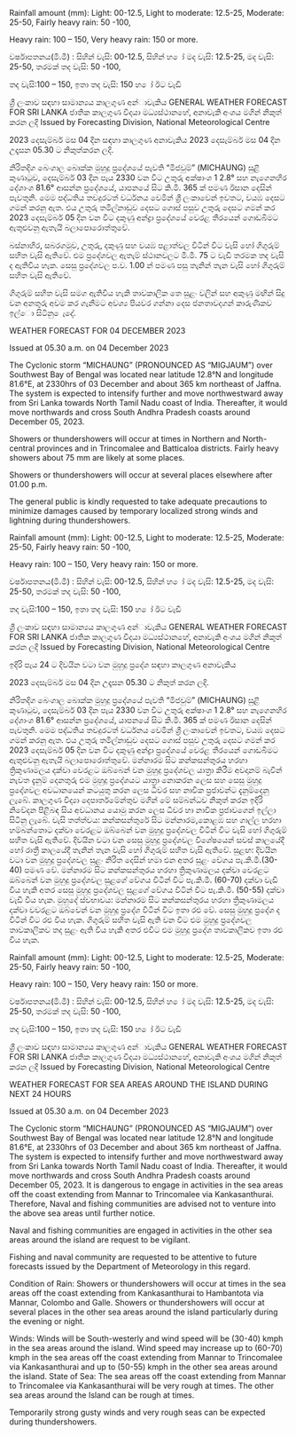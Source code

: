 Rainfall amount (mm): Light: 00-12.5, Light to moderate: 12.5-25, Moderate: 25-50, Fairly heavy rain: 50 -100,

Heavy rain: 100 – 150, Very heavy rain: 150 or more.

වර්ෂාපතනය(මි.මී) : සිහින් වැසි: 00-12.5, සිහින් හ ෝ මද වැසි: 12.5-25, මද වැසි: 25-50, තරමක් තද වැසි: 50 -100,

තද වැසි:100 – 150, ඉතා තද වැසි: 150 හ ෝ ඊට වැඩි

ශ්‍රී ලංකාව සඳහා සාමාන්‍යය කාලගුණ අන්‍ාවැකිය GENERAL WEATHER FORECAST FOR SRI LANKA ජාතික කාලගුණ විදයා මධ්‍යස්ථානහේ, අනාවැකි අංශය මගින් නිකුත් කරන ලදි Issued by Forecasting Division, National Meteorological Centre

2023 දෙසැම්බර් මස 04 දින සඳහා කාලගුණ අනාවැකිය 2023 දෙසැම්බර් මස 04 දින උදෑසන 05.30 ට නිකුත්කරන ලදි.

නිරිතදිග බෙංගාල බොක්ක මුහුදු ප්‍රදේශයේ පැවති “මිජවුම්” (MICHAUNG) සුළි කුණාටුව, දෙසැම්බර් 03 දින පැය 2330 වන විට උතුරු අක්ෂාංශ 1 2.8° සහ නැගෙනහිර දේශාංශ 81.6° ආසන්න ප්‍රදේශයේ, යාපනයේ සිට කි.මි. 365 ක් පමණ ඊසාන දෙසින් පැවතුනි. මෙම පද්ධතිය තවදුරටත් වර්ධනය වෙමින් ශ්‍රී ලංකාවෙන් ඉවතට, වයඹ දෙසට ගමන් කරනු ඇත. එය උතුරු තමිල්නාඩුව දෙසට ගොස් පසුව උතුරු දෙසට ගමන් කර 2023 දෙසැම්බර් 05 දින වන විට දකුණු අන්ද්‍රා ප්‍රදේශයේ වෙරළ තීරයෙන් ගොඩබිමට ඇතුළුවනු ඇතැයි බලාපොරොත්තුවේ.

බස්නාහිර, සබරගමුව, උතුරු, දකුණු සහ වයඹ පළාත්වල විටින් විට වැසි හෝ ගිගුරුම් සහිත වැසි ඇතිවේ. එම ප්‍රදේශවල ඇතැම් ස්ථානවලට මි.මී. 75 ට වැඩි තරමක තද වැසි ද ඇතිවිය හැක. සෙසු ප්‍රදේශවල ප.ව. 1.00 න් පමණ පසු තැනින් තැන වැසි හෝ ගිගුරුම් සහිත වැසි ඇතිවේ.

ගිගුරුම් සහිත වැසි සමග ඇතිවිය හැකි තාවකාලික තෙ සුළං වලින් සහ අකුණු මඟින් සිදු වන අනතුරු අවම කර ගැනීමට අවශ්‍ය පියවර ගන්නා දෙස ජනතාවදගන් කාරුණිකව ඉල්ො සිටිනු ෙැදේ.

WEATHER FORECAST FOR 04 DECEMBER 2023

Issued at 05.30 a.m. on 04 December 2023

The Cyclonic storm “MICHAUNG” (PRONOUNCED AS “MIGJAUM”) over Southwest Bay of Bengal was located near latitude 12.8°N and longitude 81.6°E, at 2330hrs of 03 December and about 365 km northeast of Jaffna. The system is expected to intensify further and move northwestward away from Sri Lanka towards North Tamil Nadu coast of India. Thereafter, it would move northwards and cross South Andhra Pradesh coasts around December 05, 2023.

Showers or thundershowers will occur at times in Northern and North-central provinces and in Trincomalee and Batticaloa districts. Fairly heavy showers about 75 mm are likely at some places.

Showers or thundershowers will occur at several places elsewhere after 01.00 p.m.

The general public is kindly requested to take adequate precautions to minimize damages caused by temporary localized strong winds and lightning during thundershowers.

Rainfall amount (mm): Light: 00-12.5, Light to moderate: 12.5-25, Moderate: 25-50, Fairly heavy rain: 50 -100,

Heavy rain: 100 – 150, Very heavy rain: 150 or more.

වර්ෂාපතනය(මි.මී) : සිහින් වැසි: 00-12.5, සිහින් හ ෝ මද වැසි: 12.5-25, මද වැසි: 25-50, තරමක් තද වැසි: 50 -100,

තද වැසි:100 – 150, ඉතා තද වැසි: 150 හ ෝ ඊට වැඩි

ශ්‍රී ලංකාව සඳහා සාමාන්‍යය කාලගුණ අන්‍ාවැකිය GENERAL WEATHER FORECAST FOR SRI LANKA ජාතික කාලගුණ විදයා මධ්‍යස්ථානහේ, අනාවැකි අංශය මගින් නිකුත් කරන ලදි Issued by Forecasting Division, National Meteorological Centre

ඉදිරි පැය 24 ට දිවයින වටා වන මුහුදු ප්‍රදේශ සඳහා කාලගුණ අනාවැකිය

2023 දෙසැම්බර් මස 04 දින උදෑසන 05.30 ට නිකුත් කරන ලදි.

නිරිතදිග බෙංගාල බොක්ක මුහුදු ප්‍රදේශයේ පැවති “මිජවුම්” (MICHAUNG) සුළි කුණාටුව, දෙසැම්බර් 03 දින පැය 2330 වන විට උතුරු අක්ෂාංශ 1 2.8° සහ නැගෙනහිර දේශාංශ 81.6° ආසන්න ප්‍රදේශයේ, යාපනයේ සිට කි.මි. 365 ක් පමණ ඊසාන දෙසින් පැවතුනි. මෙම පද්ධතිය තවදුරටත් වර්ධනය වෙමින් ශ්‍රී ලංකාවෙන් ඉවතට, වයඹ දෙසට ගමන් කරනු ඇත. එය උතුරු තමිල්නාඩුව දෙසට ගොස් පසුව උතුරු දෙසට ගමන් කර 2023 දෙසැම්බර් 05 දින වන විට දකුණු අන්ද්‍රා ප්‍රදේශයේ වෙරළ තීරයෙන් ගොඩබිමට ඇතුළුවනු ඇතැයි බලාපොරොත්තුවේ. මන්නාරම සිට කන්කසන්තුරය හරහා ත්‍රිකුණාමලය දක්වා වෙරළට ඔබ්බෙන් වන මුහුදු ප්‍රදේශවල යාත්‍රා කිරීම අවදානම් බැවින් නැවත දැනුම් දෙනතුරු එම මුහුදු ප්‍රදේශයට යාත්‍රා නොකරන ලෙස සහ සෙසු මුහුදු ප්‍රදේශවල අවධානයෙන් කටයුතු කරන ලෙස ධීවර සහ නාවික ප්‍රජාවන්ට දැනුම්දෙනු ලැබේ. කාලගුණ විද්‍යා දෙපාර්තමේන්තුව මගින් මේ සම්බන්ධව නිකුත් කරන ඉදිරි නිවේදන පිළිබඳ සිය අවධානය යොමු කරන ලෙස ධීවර හා නාවික ප්‍රජාවගෙන් ඉල්ලා සිටිනු ලැබේ. වැසි තත්ත්වය: කන්කසන්තුරේ සිට මන්නාරම,කොළඹ සහ ගාල්ල හරහා හම්බන්තොට දක්වා වෙරළට ඔබ්බෙන් වන මුහුදු ප්‍රදේශවල විටින් විට වැසි හෝ ගිගුරුම් සහිත වැසි ඇතිවේ. දිවයින වටා වන සෙසු මුහුදු ප්‍රදේශවල විශේෂයෙන් සවස් කාලයේදී හෝ රාත්‍රී කාලයේදී තැනින් තැන වැසි හෝ ගිගුරුම් සහිත වැසි ඇතිවේ. සුළඟ: දිවයින වටා වන මුහුදු ප්‍රදේශවල සුළං නිරිත දෙසින් හමා එන අතර සුළං වේගය පැ.කි.මී.(30-40) පමණ වේ. මන්නාරම සිට කන්කසන්තුරය හරහා ත්‍රිකුණාමලය දක්වා වෙරළට ඔබ්බෙන් වන මුහුදු ප්‍රදේශවල සුළගේ වේගය විටින් විට පැ.කි.මී. (60-70) දක්වා වැඩි විය හැකි අතර සෙසු මුහුදු ප්‍රදේශවල සුළගේ වේගය විටින් විට පැ.කි.මී. (50-55) දක්වා වැඩි විය හැක. මුහුදේ ස්වභාවය: මන්නාරම සිට කන්කසන්තුරය හරහා ත්‍රිකුණාමලය දක්වා වවරළට ඔබ්වෙන් වන මුහුදු ප්‍රදේශ විටින් විට ඉතා රළු වේ. සෙසු මුහුදු ප්‍රදේශ ද විටින් විට රළු විය හැක. ගිගුරුම් සහිත වැසි ඇති වන විට එම මුහුදු ප්‍රදේශවල තාවකාලිකව තද සුළං ඇති විය හැකි අතර එවිට එම මුහුදු ප්‍රදේශ තාවකාලිකව ඉතා රළු විය හැක.

Rainfall amount (mm): Light: 00-12.5, Light to moderate: 12.5-25, Moderate: 25-50, Fairly heavy rain: 50 -100,

Heavy rain: 100 – 150, Very heavy rain: 150 or more.

වර්ෂාපතනය(මි.මී) : සිහින් වැසි: 00-12.5, සිහින් හ ෝ මද වැසි: 12.5-25, මද වැසි: 25-50, තරමක් තද වැසි: 50 -100,

තද වැසි:100 – 150, ඉතා තද වැසි: 150 හ ෝ ඊට වැඩි

ශ්‍රී ලංකාව සඳහා සාමාන්‍යය කාලගුණ අන්‍ාවැකිය GENERAL WEATHER FORECAST FOR SRI LANKA ජාතික කාලගුණ විදයා මධ්‍යස්ථානහේ, අනාවැකි අංශය මගින් නිකුත් කරන ලදි Issued by Forecasting Division, National Meteorological Centre

WEATHER FORECAST FOR SEA AREAS AROUND THE ISLAND DURING NEXT 24 HOURS

Issued at 05.30 a.m. on 04 December 2023

The Cyclonic storm “MICHAUNG” (PRONOUNCED AS “MIGJAUM”) over Southwest Bay of Bengal was located near latitude 12.8°N and longitude 81.6°E, at 2330hrs of 03 December and about 365 km northeast of Jaffna. The system is expected to intensify further and move northwestward away from Sri Lanka towards North Tamil Nadu coast of India. Thereafter, it would move northwards and cross South Andhra Pradesh coasts around December 05, 2023. It is dangerous to engage in activities in the sea areas off the coast extending from Mannar to Trincomalee via Kankasanthurai. Therefore, Naval and fishing communities are advised not to venture into the above sea areas until further notice.

Naval and fishing communities are engaged in activities in the other sea areas around the island are request to be vigilant.

Fishing and naval community are requested to be attentive to future forecasts issued by the Department of Meteorology in this regard.

Condition of Rain: Showers or thundershowers will occur at times in the sea areas off the coast extending from Kankasanthurai to Hambantota via Mannar, Colombo and Galle. Showers or thundershowers will occur at several places in the other sea areas around the island particularly during the evening or night.

Winds: Winds will be South-westerly and wind speed will be (30-40) kmph in the sea areas around the island. Wind speed may increase up to (60-70) kmph in the sea areas off the coast extending from Mannar to Trincomalee via Kankasanthurai and up to (50-55) kmph in the other sea areas around the island. State of Sea: The sea areas off the coast extending from Mannar to Trincomalee via Kankasanthurai will be very rough at times. The other sea areas around the Island can be rough at times.

Temporarily strong gusty winds and very rough seas can be expected during thundershowers.